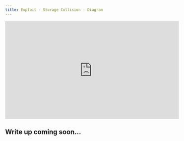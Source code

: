 ```yaml
---
title: Exploit - Storage Collision - Diagram
---
```


<iframe width="560" height="315" src="https://youtu.be/E-_nrC6pqR4" title="YouTube video player" frameborder="0" allow="accelerometer; autoplay; clipboard-write; encrypted-media; gyroscope; picture-in-picture; web-share" allowfullscreen></iframe>

## Write up coming soon...
